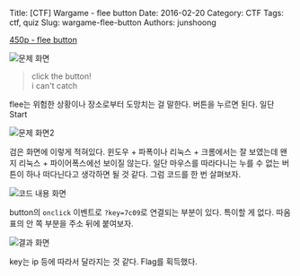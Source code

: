 Title: [CTF] Wargame - flee button
Date: 2016-02-20
Category: CTF
Tags: ctf, quiz
Slug: wargame-flee-button
Authors: junshoong

[450p - flee button](http://wargame.kr:8080/flee_button/)

![문제 화면](/images/2016-02-20/01.png)

> click the button!  
> i can't catch

flee는 위험한 상황이나 장소로부터 도망치는 걸 말한다. 버튼을 누르면 된다. 일단 Start

![문제 화면2](/images/2016-02-20/02.png)


검은 화면에 이렇게 적혀있다. 윈도우 + 파폭이나 리눅스 + 크롬에서는 잘 보였는데 왠지 리눅스 + 파이어폭스에선 보이질 않는다. 일단 마우스를 따라다니는 누를 수 없는 버튼이 하나 떠다닌다고 생각하면 될 것 같다. 그럼 코드를 한 번 살펴보자.

![코드 내용 화면](/images/2016-02-20/03.png)


button의 `onclick` 이벤트로 `?key=7c09`로 연결되는 부분이 있다. 특이할 게 없다. 따옴표의 안 쪽 부분을 주소 뒤에 붙여보자.

![결과 화면](/images/2016-02-20/04.png)


key는 ip 등에 따라서 달라지는 것 같다. Flag를 획득했다.
